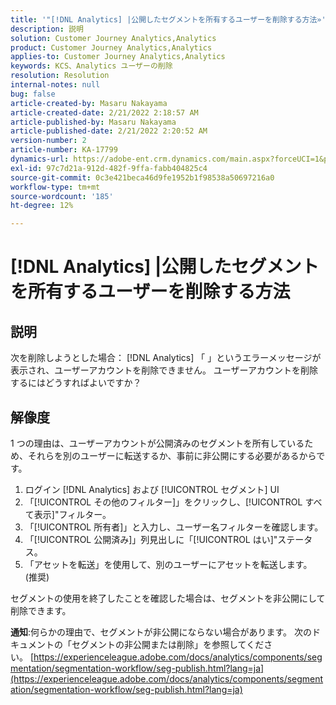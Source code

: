 ```yaml
---
title: '"[!DNL Analytics] |公開したセグメントを所有するユーザーを削除する方法»'
description: 説明
solution: Customer Journey Analytics,Analytics
product: Customer Journey Analytics,Analytics
applies-to: Customer Journey Analytics,Analytics
keywords: KCS、Analytics ユーザーの削除
resolution: Resolution
internal-notes: null
bug: false
article-created-by: Masaru Nakayama
article-created-date: 2/21/2022 2:18:57 AM
article-published-by: Masaru Nakayama
article-published-date: 2/21/2022 2:20:52 AM
version-number: 2
article-number: KA-17799
dynamics-url: https://adobe-ent.crm.dynamics.com/main.aspx?forceUCI=1&pagetype=entityrecord&etn=knowledgearticle&id=d767189f-bc92-ec11-b400-000d3a58b8a1
exl-id: 97c7d21a-912d-482f-9ffa-fabb404825c4
source-git-commit: 0c3e421beca46d9fe1952b1f98538a50697216a0
workflow-type: tm+mt
source-wordcount: '185'
ht-degree: 12%

---
```


# [!DNL Analytics] |公開したセグメントを所有するユーザーを削除する方法

## 説明

次を削除しようとした場合： [!DNL Analytics] 「 」というエラーメッセージが表示され、ユーザーアカウントを削除できません。 ユーザーアカウントを削除するにはどうすればよいですか？

## 解像度




1 つの理由は、ユーザーアカウントが公開済みのセグメントを所有しているため、それらを別のユーザーに転送するか、事前に非公開にする必要があるからです。

1. ログイン [!DNL Analytics] および [!UICONTROL セグメント] UI
2. 「[!UICONTROL その他のフィルター]」をクリックし、[!UICONTROL すべて表示]&quot;フィルター。
3. 「[!UICONTROL 所有者]」と入力し、ユーザー名フィルターを確認します。
4. 「[!UICONTROL 公開済み]」列見出しに「[!UICONTROL はい]&quot;ステータス。
5. 「アセットを転送」を使用して、別のユーザーにアセットを転送します。 (推奨)


セグメントの使用を終了したことを確認した場合は、セグメントを非公開にして削除できます。



<b>通知</b>:何らかの理由で、セグメントが非公開にならない場合があります。 次のドキュメントの「セグメントの非公開または削除」を参照してください。 [https://experienceleague.adobe.com/docs/analytics/components/segmentation/segmentation-workflow/seg-publish.html?lang=ja](https://experienceleague.adobe.com/docs/analytics/components/segmentation/segmentation-workflow/seg-publish.html?lang=ja)
